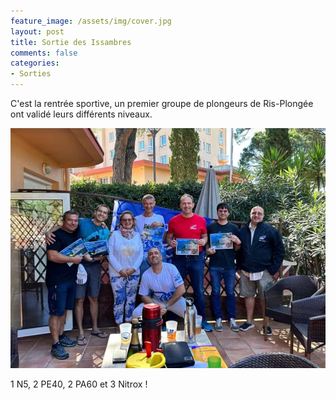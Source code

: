 ```yaml
---
feature_image: /assets/img/cover.jpg
layout: post
title: Sortie des Issambres
comments: false
categories:
- Sorties
---
```


C'est la rentrée sportive, un premier groupe de plongeurs de Ris-Plongée ont validé leurs différents niveaux.

![l'équipe des Issambres](/assets/img/posts/issambres-2024.jpg)

1 N5, 2 PE40, 2 PA60 et 3 Nitrox !
